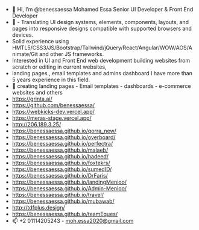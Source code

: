 - 👋 Hi, I’m @benessaessa Mohamed Essa Senior UI Developer & Front End Developer
- 👀 - Translating UI design systems, elements, components, layouts, and pages into responsive designs compatible with supported browsers and devices.
- Solid experience using HMTL5/CSS3/JS/Bootstrap/Tailwind/jQuery/React/Angular/WOW/AOS/Animate/Git and other JS frameworks.
- Interested in UI and Front End web development building websites from scratch or editing in current websites,
- landing pages , email templates and admins dashboard I have more than 5 years experience in this field.
- 🌱 creating landing pages - Email templates - dashboards - e-commerce websites and others 
- https://grinta.ai/
- https://github.com/benessaessa/
- https://webkicks-dev.vercel.app/
- https://meras-stage.vercel.app/
- http://206.189.3.25/
- https://benessaessa.github.io/qorra_new/
- https://benessaessa.github.io/overboard/
- https://benessaessa.github.io/perfectra/
- https://benessaessa.github.io/malaeb/
- https://benessaessa.github.io/hadeed/
- https://benessaessa.github.io/foxtekrs/
- https://benessaessa.github.io/sumedID/
- https://benessaessa.github.io/DrFaris/
- https://benessaessa.github.io/landingMenioo/
- https://benessaessa.github.io/Admin-Menioo/
- https://benessaessa.github.io/travel/
- https://benessaessa.github.io/mubawab/
- http://tdfplus.design/
- https://benessaessa.github.io/teamEques/
- 📫 +2 01114205243 - moh.essa2020@gmail.com
<!---
benessaessa/benessaessa is a ✨ special ✨ repository because its `README.md` (this file) appears on your GitHub profile.
You can click the Preview link to take a look at your changes.
--->
